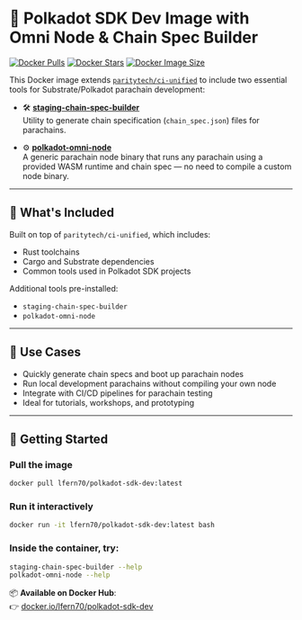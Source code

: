 # 🧱 Polkadot SDK Dev Image with Omni Node & Chain Spec Builder
[![Docker Pulls](https://img.shields.io/docker/pulls/lfern70/polkadot-sdk-dev)](https://hub.docker.com/r/lfern70/polkadot-sdk-dev/tags) [![Docker Stars](https://img.shields.io/docker/stars/lfern70/polkadot-sdk-dev)](https://hub.docker.com/r/lfern70/polkadot-sdk-dev/tags) [![Docker Image Size](https://img.shields.io/docker/image-size/lfern70/polkadot-sdk-dev/latest)](https://hub.docker.com/r/lfern70/polkadot-sdk-dev/tags)



This Docker image extends [`paritytech/ci-unified`](https://hub.docker.com/r/paritytech/ci-unified) to include two essential tools for Substrate/Polkadot parachain development:

- 🛠️ **[staging-chain-spec-builder](https://crates.io/crates/staging-chain-spec-builder)**  
  Utility to generate chain specification (`chain_spec.json`) files for parachains.

- ⚙️ **[polkadot-omni-node](https://crates.io/crates/polkadot-omni-node)**  
  A generic parachain node binary that runs any parachain using a provided WASM runtime and chain spec — no need to compile a custom node binary.

---

## 🚀 What's Included

Built on top of `paritytech/ci-unified`, which includes:

- Rust toolchains
- Cargo and Substrate dependencies
- Common tools used in Polkadot SDK projects

Additional tools pre-installed:

- `staging-chain-spec-builder`
- `polkadot-omni-node`

---

## 🧪 Use Cases

- Quickly generate chain specs and boot up parachain nodes
- Run local development parachains without compiling your own node
- Integrate with CI/CD pipelines for parachain testing
- Ideal for tutorials, workshops, and prototyping

---

## 🏁 Getting Started

### Pull the image

```bash
docker pull lfern70/polkadot-sdk-dev:latest
```

### Run it interactively
```bash
docker run -it lfern70/polkadot-sdk-dev:latest bash
```

### Inside the container, try:

```bash
staging-chain-spec-builder --help
polkadot-omni-node --help
```

📦 **Available on Docker Hub**:  
👉 [docker.io/lfern70/polkadot-sdk-dev](https://hub.docker.com/r/lfern70/polkadot-sdk-dev)